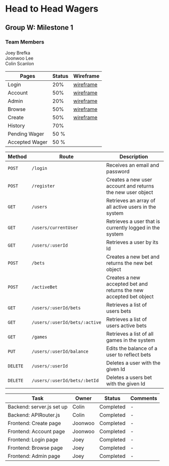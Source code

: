 # Head to Head Wagers
## Group W: Milestone 1

### Team Members
Joey Brefka <br/>
Joonwoo Lee <br/>
Colin Scanlon <br/>

Pages   | Status | Wireframe
------- | ------ | ---------
Login   | 20%    | [wireframe]()
Account | 50%    | [wireframe]()
Admin   | 20%    | [wireframe]()
Browse  | 50%    | [wireframe]()
Create  | 50%    | [wireframe]()
History | 70%    |
Pending Wager | 50 % | 
Accepted Wager | 50 % |

Method   | Route                         | Description
-------- | ----------------------------- | ---------
`POST`   | `/login`                      | Receives an email and password
`POST`   | `/register`                   | Creates a new user account and returns the new user object
`GET`    | `/users`                      | Retrieves an array of all active users in the system
`GET`    | `/users/currentUser`          | Retrieves a user that is currently logged in the system
`GET`    | `/users/:userId`              | Retrieves a user by its Id
`POST`   | `/bets`                       | Creates a new bet and returns the new bet object
`POST`   | `/activeBet  `                | Creates a new accepted bet and returns the new accepted bet object
`GET`    | `/users/:userId/bets`         | Retrieves a list of users bets
`GET`    | `/users/:userId/bets/:active` | Retrieves a list of users active bets
`GET`    | `/games`                      | Retrieves a list of all games in the system
`PUT`    | `/users/:userId/balance`      | Edits the balance of a user to reflect bets 
`DELETE` | `/users/:userId`              | Deletes a user with the given Id 
`DELETE` | `/users/:userId/bets/:betId`  | Deletes a users bet with the given Id 

Task | Owner | Status | Comments
-----|-------|--------|--------
Backend: server.js set up | Colin | Completed | -
Backend: APIRouter.js | Colin | Completed | -
Frontend: Create page | Joonwoo | Completed | -
Frontend: Account page | Joonwoo | Completed | -
Frontend: Login page | Joey | Completed | -
Frontend: Browse page | Joey | Completed | -
Frontend: Admin page | Joey | Completed | -



